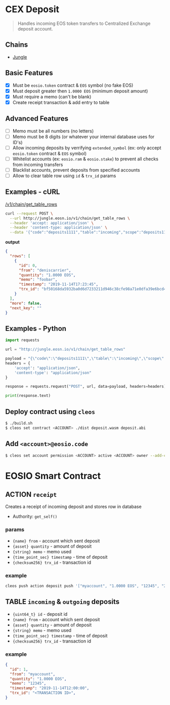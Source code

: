 # CEX Deposit

> Handles incoming EOS token transfers to Centralized Exchange deposit account.

## Chains

- [Jungle](https://jungle.bloks.io/account/deposits1111)

## Basic Features

- [x] Must be `eosio.token` contract & `EOS` symbol (no fake EOS)
- [x] Must deposit greater then `1.0000 EOS` (minimum deposit amount)
- [x] Must require a memo (can't be blank)
- [x] Create receipt transaction & add entry to table

## Advanced Features

- [ ] Memo must be all numbers (no letters)
- [ ] Memo must be 8 digits (or whatever your internal database uses for ID's)
- [ ] Allow incoming deposits by verrifying `extended_symbol` (ex: only accept `eosio.token` contract & `EOS` symbol)
- [ ] Whitelist accounts (ex: `eosio.ram` & `eosio.stake`) to prevent all checks from incoming transfers
- [ ] Blacklist accounts, prevent deposits from specified accounts
- [ ] Allow to clear table row using `id` & `trx_id` params

## Examples - cURL

[/v1/chain/get_table_rows](https://developers.eos.io/eosio-nodeos/reference#get_table_rows)

```bash
curl --request POST \
  --url http://jungle.eosn.io/v1/chain/get_table_rows \
  --header 'accept: application/json' \
  --header 'content-type: application/json' \
  --data '{"code":"deposits1111","table":"incoming","scope":"deposits1111","json":true}' | jq .
```

**output**

```json
{
  "rows": [
    {
      "id": 0,
      "from": "deniscarrier",
      "quantity": "1.0000 EOS",
      "memo": "foobar",
      "timestamp": "2019-11-14T17:23:45",
      "trx_id": "bf50168da5932ba0d6d7233211d946c38cfe98a71e0dfa39e6bcd48296030bb8"
    }
  ],
  "more": false,
  "next_key": ""
}
```

## Examples - Python

```python
import requests

url = "http://jungle.eosn.io/v1/chain/get_table_rows"

payload = "{\"code\":\"deposits1111\",\"table\":\"incoming\",\"scope\":\"deposits1111\"}"
headers = {
    'accept': "application/json",
    'content-type': "application/json"
}

response = requests.request("POST", url, data=payload, headers=headers)

print(response.text)
```

## Deploy contract using `cleos`

```bash
$ ./build.sh
$ cleos set contract <ACCOUNT> ./dist deposit.wasm deposit.abi
```

## Add `<account>@eosio.code`

```bash
$ cleos set account permission <ACCOUNT> active <ACCOUNT> owner --add-code
```

# EOSIO Smart Contract

## ACTION `receipt`

Creates a receipt of incoming deposit and stores row in database

- Authority:  `get_self()`

### params

- `{name} from` - account which sent deposit
- `{asset} quantity` - amount of deposit
- `{string} memo` - memo used
- `{time_point_sec} timestamp` - time of deposit
- `{checksum256} trx_id` - transaction id

### example

```bash
cleos push action deposit push '["myaccount", "1.0000 EOS", "12345", "2019-11-14T12:00:00", "<TRANSACTION ID>"]' -p deposit
```

## TABLE `incoming` & `outgoing` deposits

- `{uint64_t} id` - deposit id
- `{name} from` - account which sent deposit
- `{asset} quantity` - amount of deposit
- `{string} memo` - memo used
- `{time_point_sec} timestamp` - time of deposit
- `{checksum256} trx_id` - transaction id

### example

```json
{
  "id": 1,
  "from": "myaccount",
  "quantity": "1.0000 EOS",
  "memo": "12345",
  "timestamp": "2019-11-14T12:00:00",
  "trx_id": "<TRANSACTION ID>",
}
```